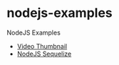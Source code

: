 # nodejs-examples

NodeJS Examples

* [Video Thumbnail](video/video-thumbnail.js)
* [NodeJS Sequelize](nodejs-sequelize/index.md)
